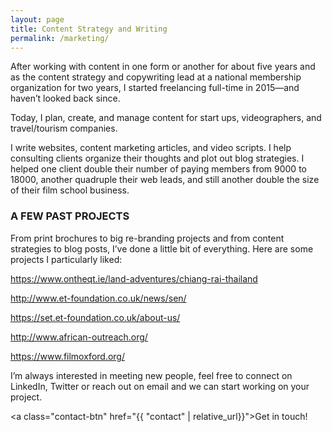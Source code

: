 ```yaml
---
layout: page
title: Content Strategy and Writing
permalink: /marketing/
---
```


<!--HI THERE. I’M GRACE O DONNELL I’m a content strategist and writer. -->

After working with content in one form or another for about five years and as the content strategy and copywriting lead at a national membership organization for two years, I started freelancing full-time in 2015—and haven’t looked back since.

Today, I plan, create, and manage content for start ups, videographers, and travel/tourism companies.

I write websites, content marketing articles, and video scripts. I help consulting clients organize their thoughts and plot out blog strategies. I helped one client double their number of paying members from 9000 to 18000, another quadruple their web leads, and still another double the size of their film school business.

### A FEW PAST PROJECTS

From print brochures to big re-branding projects and from content strategies to blog posts, I’ve done a little bit of everything. Here are some projects I particularly liked:

https://www.ontheqt.ie/land-adventures/chiang-rai-thailand

http://www.et-foundation.co.uk/news/sen/

https://set.et-foundation.co.uk/about-us/

http://www.african-outreach.org/

https://www.filmoxford.org/

I’m always interested in meeting new people, feel free to connect on LinkedIn, Twitter or reach out on email and we can start working on your project.

<a class="contact-btn" href="{{ "contact" | relative_url}}">Get in touch!</a>
